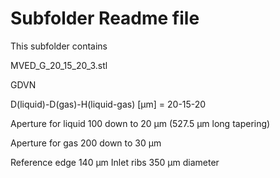 # Subfolder Readme file
This subfolder contains

MVED_G_20_15_20_3.stl

GDVN

D(liquid)-D(gas)-H(liquid-gas) [µm] 
= 20-15-20

Aperture for liquid 
100 down to 20 µm (527.5 µm long tapering)

Aperture for gas
200 down to 30 µm

Reference edge 140 µm
Inlet ribs 350 µm diameter
